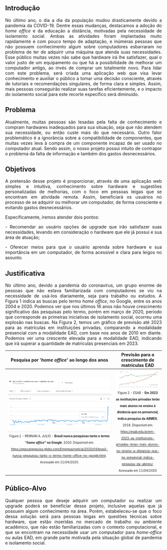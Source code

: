 ## Introdução

<p align= "justify"> No último ano, o dia a dia da população mudou drasticamente devido a pandemia da COVID-19. Dentre essas mudanças, destacamos a adoção do <i>home office</i> e da educação a distância, motivadas pela necessidade de isolamento social. Ambas as atividades foram implantadas muito rapidamente e com pouco tempo de adaptação, e inúmeras pessoas que não possuem conhecimento algum sobre computadores esbarraram no problema de ter de adquirir uma máquina que atenda suas necessidades. Esse público muitas vezes não sabe que hardware irá lhe satisfazer, qual o valor justo de um equipamento ou que há a possibilidade de melhorar um computador antigo, ao invés de comprar um totalmente novo. Para lidar com este problema, será criada uma aplicação web que visa levar conhecimento e auxiliar o público a tomar uma decisão consciente, através de tutoriais e recomendações singulares, de forma clara e simples. Assim, mais pessoas conseguirão realizar suas tarefas eficientemente, e o impacto do isolamento social para este recorte específico será diminuído.<p>

## Problema

<p align= "justify">Atualmente, muitas pessoas são lesadas pela falta de conhecimento e compram hardwares inadequados para sua situação, seja que não atendem sua necessidade, ou então custe mais do que necessário. Outro fator problemático é a ignorância sobre a compatibilidade de componentes, que muitas vezes leva à compra de um componente incapaz de ser usado no computador atual.
Sendo assim, o nosso projeto possui intuito de contrapor o problema da falta de informação e também dos gastos desnecessários.</p>

## Objetivos

<p align= "justify">A pretensão desse projeto é proporcionar, através de uma aplicação web simples e intuitiva, conhecimento sobre hardware e sugestões personalizadas de melhorias, com o foco em pessoas leigas que se encontram em atividade remota. Assim, beneficiará os usuários no processo de se adquirir ou melhorar um computador, de forma consciente e evitando gastos desnecessários.</p> 

<p align= "justify">Especificamente, iremos atender dois pontos:</p> 
  <p align= "justify">- Recomendar ao usuário opções de upgrade que irão satisfazer suas necessidades, levando em consideração o hardware que ele já possui e sua área de atuação;</p> 
  <p align= "justify">- Oferecer meios para que o usuário aprenda sobre hardware e sua importância em um computador, de forma acessível e clara para leigos no assunto.</p> 
 

## Justificativa

<p align= "justify">No último ano, devido a pandemia do coronavírus, um grupo enorme de pessoas que não estava familiarizada com computadores se viu na necessidade de usá-los diariamente, seja para trabalho ou estudos. A Figura 1 indica as buscas pelo termo <i>home office</i>, no Google, entre os anos 2004 e 2020. Podemos ver que nos últimos 16 anos não houve crescimento significativo das pesquisas pelo termo, porém em março de 2020, período que corresponde as primeiras iniciativas de isolamento social, ocorreu uma explosão nas buscas. Na Figura 2, temos um gráfico de previsão até 2023 para as matrículas em instituições privadas, comparando a modalidade presencial com a modalidade EAD, com base nos anos de 2010 em diante. Podemos ver uma crescente elevada para a modalidade EAD, indicando que irá superar a quantidade de matrículas presenciais em 2023.</p>

Pesquisa por '<i>home office</i>' ao longo dos anos            |  Previsão para o crescimento de matrículas EAD
:-------------------------:|:-------------------------:
![Época Negócios (epocanegocios.globo.com) - Brasil nunca pesquisou tanto o termo "home office" no Google](img/pesquisa_homeoffice_google.jpg)<sub><sup>Figura 1 - RENNAN A. JULIO - **Brasil nunca pesquisou tanto o termo "<i>home office</i>" no Google**. 2020. Disponível em: https://epocanegocios.globo.com/Empresa/noticia/2020/04/brasil-nunca-pesquisou-tanto-o-termo-home-office-no-google.html. Acessado em 11/04/2020. </sup></sub> | ![Escola Superior Aberta do Brasil (esab.edu.br) - Em 2023 as instituições privadas terão mais alunos no ensino à distância que no presencial, indica pesquisa da ABMES](img/previsao_crescimento_ead.jpg)<sub><sup>Figura 2 - ESAB - **Em 2023 as instituições privadas terão mais alunos no ensino à distância que no presencial, indica pesquisa da ABMES**. 2018. Disponível em: https://esab.edu.br/em-2023-as-instituicoes-privadas-terao-mais-alunos-no-ensino-a-distancia-que-no-presencial-indica-pesquisa-da-abmes/. Acessado em 11/04/2020</sup></sub>

## Público-Alvo

<p align= "justify">Qualquer pessoa que deseje adquirir um computador ou realizar um upgrade poderá se beneficiar desse projeto, inclusive aquelas que já possuem algum conhecimento na área. Porém, estabeleceu-se que o foco dessa solução será para pessoas leigas em questões técnicas sobre hardware, que estão inseridas no mercado de trabalho ou ambiente acadêmico, que não estão familiarizadas com o contexto computacional, e que se encontram na necessidade usar um computador para <i>home-office</i> ou aulas EAD, em grande parte motivada pela situação global de pandemia e isolamento social. </p>
